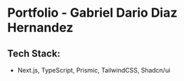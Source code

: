# Portfolio - Gabriel Dario Diaz Hernandez

## Tech Stack:

- Next.js, TypeScript, Prismic, TailwindCSS, Shadcn/ui
